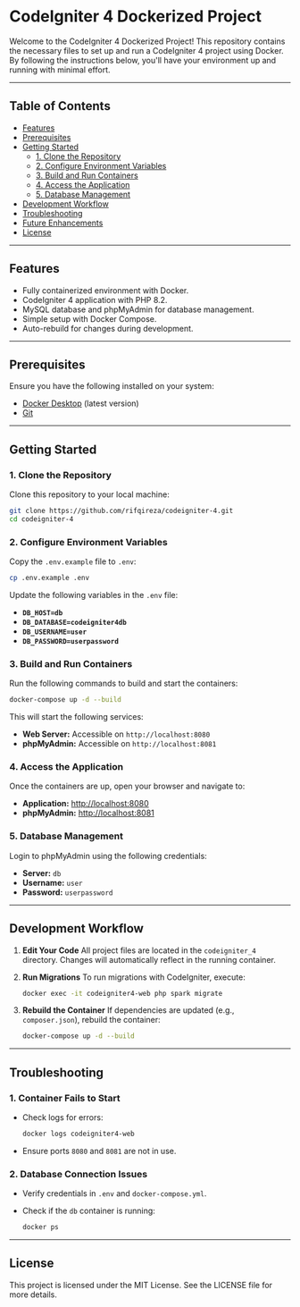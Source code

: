 # CodeIgniter 4 Dockerized Project

Welcome to the CodeIgniter 4 Dockerized Project! This repository contains the necessary files to set up and run a CodeIgniter 4 project using Docker. By following the instructions below, you'll have your environment up and running with minimal effort.

---

## Table of Contents

- [Features](#features)
- [Prerequisites](#prerequisites)
- [Getting Started](#getting-started)
  - [1. Clone the Repository](#1-clone-the-repository)
  - [2. Configure Environment Variables](#2-configure-environment-variables)
  - [3. Build and Run Containers](#3-build-and-run-containers)
  - [4. Access the Application](#4-access-the-application)
  - [5. Database Management](#5-database-management)
- [Development Workflow](#development-workflow)
- [Troubleshooting](#troubleshooting)
- [Future Enhancements](#future-enhancements)
- [License](#license)

---

## Features

- Fully containerized environment with Docker.
- CodeIgniter 4 application with PHP 8.2.
- MySQL database and phpMyAdmin for database management.
- Simple setup with Docker Compose.
- Auto-rebuild for changes during development.

---

## Prerequisites

Ensure you have the following installed on your system:

- [Docker Desktop](https://www.docker.com/products/docker-desktop) (latest version)
- [Git](https://git-scm.com/)

---

## Getting Started

### 1. Clone the Repository

Clone this repository to your local machine:

```bash
git clone https://github.com/rifqireza/codeigniter-4.git
cd codeigniter-4
```

### 2. Configure Environment Variables

Copy the `.env.example` file to `.env`:

```bash
cp .env.example .env
```

Update the following variables in the `.env` file:

- **`DB_HOST=db`**
- **`DB_DATABASE=codeigniter4db`**
- **`DB_USERNAME=user`**
- **`DB_PASSWORD=userpassword`**

### 3. Build and Run Containers

Run the following commands to build and start the containers:

```bash
docker-compose up -d --build
```

This will start the following services:

- **Web Server:** Accessible on `http://localhost:8080`
- **phpMyAdmin:** Accessible on `http://localhost:8081`

### 4. Access the Application

Once the containers are up, open your browser and navigate to:

- **Application:** [http://localhost:8080](http://localhost:8080)
- **phpMyAdmin:** [http://localhost:8081](http://localhost:8081)

### 5. Database Management

Login to phpMyAdmin using the following credentials:

- **Server:** `db`
- **Username:** `user`
- **Password:** `userpassword`

---

## Development Workflow

1. **Edit Your Code**
   All project files are located in the `codeigniter_4` directory. Changes will automatically reflect in the running container.

2. **Run Migrations**
   To run migrations with CodeIgniter, execute:

   ```bash
   docker exec -it codeigniter4-web php spark migrate
   ```

3. **Rebuild the Container**
   If dependencies are updated (e.g., `composer.json`), rebuild the container:

   ```bash
   docker-compose up -d --build
   ```

---

## Troubleshooting

### 1. Container Fails to Start

- Check logs for errors:

  ```bash
  docker logs codeigniter4-web
  ```

- Ensure ports `8080` and `8081` are not in use.

### 2. Database Connection Issues

- Verify credentials in `.env` and `docker-compose.yml`.
- Check if the `db` container is running:

  ```bash
  docker ps
  ```

---

## License

This project is licensed under the MIT License. See the LICENSE file for more details.
